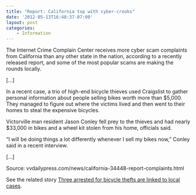 ```yaml
---
title: "Report: California top with cyber-crooks"
date: '2012-05-13T16:48:37-07:00'
layout: post
categories:
    - Information
---
```


The Internet Crime Complain Center receives more cyber scam complaints from California than any other state in the nation, according to a recently released report, and some of the most popular scams are making the rounds locally.  
  
\[…\]

In a recent case, a trio of high-end bicycle thieves used Craigslist to gather personal information about people selling bikes worth more than $5,000. They managed to figure out where the victims lived and then went to their homes to steal the expensive bicycles.

Victorville man resident Jason Conley fell prey to the thieves and had nearly $33,000 in bikes and a wheel kit stolen from his home, officials said.

“I will be doing things a lot differently whenever I sell my bikes now,” Conley said in a recent interview.

\[…\]

Source: vvdailypress.com/news/california-34448-report-complaints.html

See the related story [Three arrested for bicycle thefts are linked to local cases](https://www.hdcycling.org/2012/05/three-arrested-for-bicycle-thefts-are-linked-to-local-cases/ "Three arrested for bicycle thefts are linked to local cases").